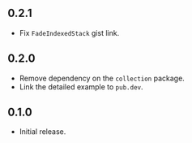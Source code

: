 ## 0.2.1
- Fix `FadeIndexedStack` gist link.

## 0.2.0
- Remove dependency on the `collection` package.
- Link the detailed example to `pub.dev`.

## 0.1.0

- Initial release.
